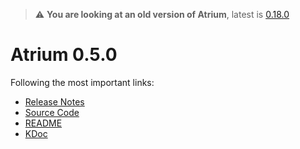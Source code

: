 > :warning: **You are looking at an old version of Atrium**, latest is [0.18.0](../0.18.0)

# Atrium 0.5.0

Following the most important links:
- [Release Notes](https://github.com/robstoll/atrium/releases/tag/v0.5.0)
- [Source Code](https://github.com/robstoll/atrium/tree/v0.5.0)
- [README](https://github.com/robstoll/atrium/blob/v0.5.0/README.md)
- [KDoc](doc)